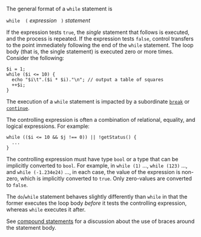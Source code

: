 The general format of a `while` statement is

`while  (`  *expression* ` )`  *statement*

If the expression tests `true`, the *single* statement that follows is executed, and the process is repeated. If the expression tests `false`,
control transfers to the point immediately following the end of the `while` statement. The loop body (that is, the single statement) is executed
zero or more times. Consider the following:

```table-of-squares.hack
$i = 1;
while ($i <= 10) {
  echo "$i\t".($i * $i)."\n"; // output a table of squares
  ++$i;
}
```

The execution of a `while` statement is impacted by a subordinate [`break`](break.md) or [`continue`](continue.md).

The controlling expression is often a combination of relational, equality, and logical expressions.  For example:

```Hack
while (($i <= 10 && $j !== 0)) || !getStatus() {
  ...
}
```

The controlling expression must have type `bool` or a type that can be implicitly converted to `bool`.  For example, in `while (1)` ...,
`while (123)` ..., and `while (-1.234e24)` ..., in each case, the value of the expression is non-zero, which is implicitly converted to `true`. Only
zero-values are converted to `false`.

The `do`/`while` statement behaves slightly differently than `while` in that the former executes the loop body *before* it tests the
controlling expression, whereas `while` executes it after.

See [compound statements](compound-statements.md) for a discussion about the use of braces around the statement body.
